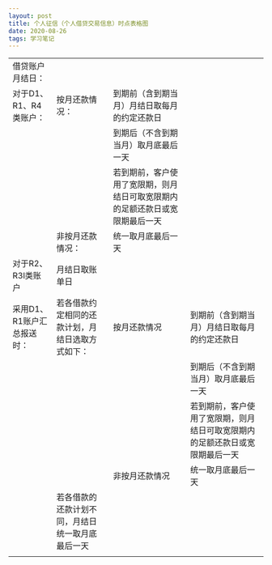 ```yaml
---
layout: post
title: 个人征信（个人借贷交易信息）时点表格图
date: 2020-08-26
tags: 学习笔记
---
```



<table>
   <tr>
      <td>借贷账户月结日：</td>
      <td></td>
      <td></td>
      <td></td>
   </tr>
   <tr>
      <td>对于D1、R1、R4类账户：</td>
      <td>按月还款情况：</td>
      <td>到期前（含到期当月）月结日取每月的约定还款日</td>
      <td></td>
   </tr>
   <tr>
      <td></td>
      <td></td>
      <td>到期后（不含到期当月）取月底最后一天</td>
      <td></td>
   </tr>
   <tr>
      <td></td>
      <td></td>
      <td>若到期前，客户使用了宽限期，则月结日可取宽限期内的足额还款日或宽限期最后一天</td>
      <td></td>
   </tr>
   <tr>
      <td></td>
      <td>非按月还款情况：</td>
      <td>统一取月底最后一天</td>
      <td></td>
   </tr>
   <tr>
      <td>对于R2、R3l类账户</td>
      <td>月结日取账单日</td>
      <td></td>
      <td></td>
   </tr>
   <tr>
      <td>采用D1、R1账户汇总报送时：</td>
      <td>若各借款约定相同的还款计划，月结日选取方式如下：</td>
      <td>按月还款情况</td>
      <td>到期前（含到期当月）月结日取每月的约定还款日</td>
   </tr>
   <tr>
      <td></td>
      <td></td>
      <td></td>
      <td>到期后（不含到期当月）取月底最后一天</td>
   </tr>
   <tr>
      <td></td>
      <td></td>
      <td></td>
      <td>若到期前，客户使用了宽限期，则月结日可取宽限期内的足额还款日或宽限期最后一天</td>
   </tr>
   <tr>
      <td></td>
      <td></td>
      <td>非按月还款情况</td>
      <td>统一取月底最后一天</td>
   </tr>
   <tr>
      <td></td>
      <td>若各借款的还款计划不同，月结日统一取月底最后一天</td>
      <td></td>
      <td></td>
   </tr>
   <tr>
      <td></td>
   </tr>
</table>